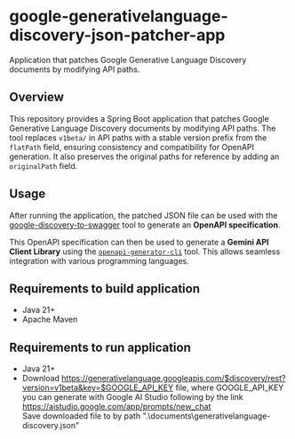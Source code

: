 # google-generativelanguage-discovery-json-patcher-app

Application that patches Google Generative Language Discovery documents by modifying API paths.

## Overview

This repository provides a Spring Boot application that patches Google Generative Language Discovery documents by modifying API paths. The tool replaces `v1beta/` in API paths with a stable version prefix from the `flatPath` field, ensuring consistency and compatibility for OpenAPI generation. It also preserves the original paths for reference by adding an `originalPath` field.

## Usage

After running the application, the patched JSON file can be used with the [google-discovery-to-swagger](https://github.com/APIs-guru/google-discovery-to-swagger.git) tool to generate an **OpenAPI specification**. 

This OpenAPI specification can then be used to generate a **Gemini API Client Library** using the [`openapi-generator-cli`](https://openapi-generator.tech/docs/installation/#jar) tool. This allows seamless integration with various programming languages.

## Requirements to build application

- Java 21+
- Apache Maven

## Requirements to run application

- Java 21+
- Download https://generativelanguage.googleapis.com/$discovery/rest?version=v1beta&key=$GOOGLE_API_KEY file,
    where GOOGLE_API_KEY you can generate with Google AI Studio following by the link https://aistudio.google.com/app/prompts/new_chat  
    Save downloaded file to by path ".\documents\generativelanguage-discovery.json"